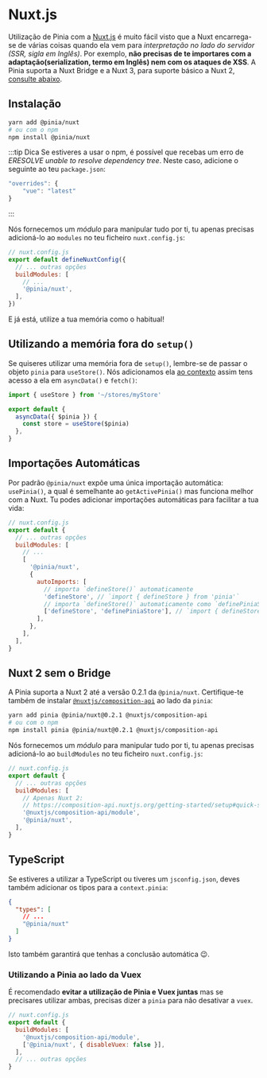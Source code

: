 # Nuxt.js

Utilização de Pinia com a [Nuxt.js](https://nuxtjs.org/) é muito fácil visto que a Nuxt encarrega-se de várias coisas quando ela vem para _interpretação no lado do servidor (SSR, sigla em Inglês)_. Por exemplo, **não precisas de te importares com a adaptação(serialization, termo em Inglês) nem com os ataques de XSS**. A Pinia suporta a Nuxt Bridge e a Nuxt 3, para suporte básico a Nuxt 2, [consulte abaixo](#nuxt-2-sem-o-bridge).

## Instalação

```bash
yarn add @pinia/nuxt
# ou com o npm
npm install @pinia/nuxt
```

:::tip Dica
Se estiveres a usar o npm, é possível que recebas um erro de _ERESOLVE unable to resolve dependency tree_. Neste caso, adicione o seguinte ao teu `package.json`:

```js
"overrides": {
	"vue": "latest"
}
```
:::

Nós fornecemos um _módulo_ para manipular tudo por ti, tu apenas precisas adicioná-lo ao `modules` no teu ficheiro `nuxt.config.js`:

```js
// nuxt.config.js
export default defineNuxtConfig({
  // ... outras opções
  buildModules: [
    // ...
    '@pinia/nuxt',
  ],
})
```

E já está, utilize a tua memória como o habitual!

## Utilizando a memória fora do `setup()`

Se quiseres utilizar uma memória fora de `setup()`, lembre-se de passar o objeto `pinia` para `useStore()`. Nós adicionamos ela [ao contexto](https://nuxtjs.org/docs/2.x/internals-glossary/context) assim tens acesso a ela em `asyncData()` e `fetch()`:

```js
import { useStore } from '~/stores/myStore'

export default {
  asyncData({ $pinia }) {
    const store = useStore($pinia)
  },
}
```

## Importações Automáticas

Por padrão `@pinia/nuxt` expõe uma única importação automática: `usePinia()`, a qual é semelhante ao `getActivePinia()` mas funciona melhor com a Nuxt. Tu podes adicionar importações automáticas para facilitar a tua vida:

```js
// nuxt.config.js
export default {
  // ... outras opções
  buildModules: [
    // ...
    [
      '@pinia/nuxt',
      {
        autoImports: [
          // importa `defineStore()` automaticamente
          'defineStore', // `import { defineStore } from 'pinia'`
          // importa `defineStore()` automaticamente como `definePiniaStore()`
          ['defineStore', 'definePiniaStore'], // `import { defineStore as definePiniaStore } from 'pinia'`
        ],
      },
    ],
  ],
}
```

## Nuxt 2 sem o Bridge

A Pinia suporta a Nuxt 2 até a versão 0.2.1 da `@pinia/nuxt`. Certifique-te também de instalar [`@nuxtjs/composition-api`](https://composition-api.nuxtjs.org/) ao lado da `pinia`:

```bash
yarn add pinia @pinia/nuxt@0.2.1 @nuxtjs/composition-api
# ou com o npm
npm install pinia @pinia/nuxt@0.2.1 @nuxtjs/composition-api
```

Nós fornecemos um _módulo_ para manipular tudo por ti, tu apenas precisas adicioná-lo ao `buildModules` no teu ficheiro `nuxt.config.js`:

```js
// nuxt.config.js
export default {
  // ... outras opções
  buildModules: [
    // Apenas Nuxt 2:
    // https://composition-api.nuxtjs.org/getting-started/setup#quick-start
    '@nuxtjs/composition-api/module',
    '@pinia/nuxt',
  ],
}
```

## TypeScript

Se estiveres a utilizar a TypeScript ou tiveres um `jsconfig.json`, deves também adicionar os tipos para a `context.pinia`:

```json
{
  "types": [
    // ...
    "@pinia/nuxt"
  ]
}
```

Isto também garantirá que tenhas a conclusão automática 😉.

### Utilizando a Pinia ao lado da Vuex

É recomendado **evitar a utilização de Pinia e Vuex juntas** mas se precisares utilizar ambas, precisas dizer a `pinia` para não desativar a `vuex`.

```js
// nuxt.config.js
export default {
  buildModules: [
    '@nuxtjs/composition-api/module',
    ['@pinia/nuxt', { disableVuex: false }],
  ],
  // ... outras opções
}
```
